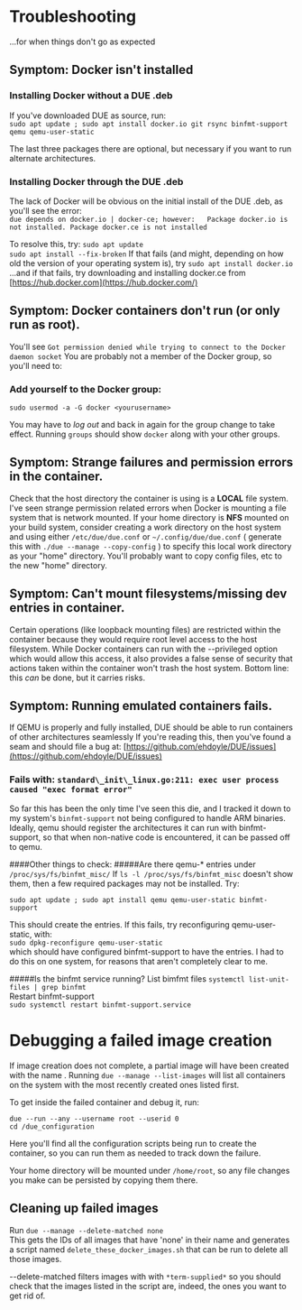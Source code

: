# Troubleshooting
...for when things don't go as expected

## Symptom: Docker isn't installed

### Installing Docker without a DUE .deb
If you've downloaded DUE as source, run:  
`sudo apt update ; sudo apt install docker.io git rsync binfmt-support qemu qemu-user-static`  

The last three packages there are optional, but necessary if you want to run alternate architectures.

### Installing Docker through the DUE .deb
The lack of Docker will be obvious on the initial install of the DUE .deb, as you'll see the error:  
 `due depends on docker.io | docker-ce; however:  
 Package docker.io is not installed.
 Package docker.ce is not installed`  

To resolve this, try:
`sudo apt update`  
`sudo apt install --fix-broken`
If that fails (and might, depending on how old the version of your operating system is), try
`sudo apt install docker.io`
...and if that fails, try downloading and installing docker.ce from [https://hub.docker.com](https://hub.docker.com/)

## Symptom: Docker containers don't run (or only run as root).
You'll see `Got permission denied while trying to connect to the Docker daemon socket`
You are probably not a member of the Docker group, so you'll need to:

### Add yourself to the Docker group:  
`sudo usermod -a -G docker <yourusername>`  

You may have to *log out* and back in again for the group change to take effect.
Running `groups` should show `docker` along with your other groups.


## Symptom: Strange failures and permission errors in the container.
Check that the host directory the container is using is a **LOCAL** file system.
I've seen strange permission related errors when Docker is mounting a file system
that is network mounted. If your home directory is **NFS** mounted on your
build system, consider creating a work directory on the host system and using
either `/etc/due/due.conf` or `~/.config/due/due.conf` ( generate this with `./due --manage --copy-config` )
to specify this local work directory as your "home" directory.
You'll probably want to copy config files, etc to the new "home" directory.

## Symptom: Can't mount filesystems/missing dev entries in container.
Certain operations (like loopback mounting files) are restricted within the
container because they would require root level access to the host filesystem.
While Docker containers can run with the --privileged option which would
allow this access, it also provides a false sense of security that actions
taken within the container won't trash the host system.
Bottom line: this _can_ be done, but it carries risks.


## Symptom: Running emulated containers fails.
If QEMU is properly and fully installed, DUE should be able to run containers
of other architectures seamlessly
If you're reading this, then you've found a seam and should file a bug at:
[https://github.com/ehdoyle/DUE/issues](https://github.com/ehdoyle/DUE/issues)


### Fails with: `standard\_init\_linux.go:211: exec user process caused "exec format error"`
So far this has been the only time I've seen this die, and I tracked it down to my system's
`binfmt-support` not being configured to handle ARM binaries. Ideally, qemu should register
the architectures it can run with binfmt-support, so that when non-native code is encountered,
it can be passed off to qemu.

####Other things to check:
#####Are there qemu-* entries under `/proc/sys/fs/binfmt_misc/`
If  `ls -l /proc/sys/fs/binfmt_misc` doesn't show them, then a few required packages may not be installed. Try:

`sudo apt update ; sudo apt install qemu qemu-user-static binfmt-support`

This should create the entries. If this fails, try reconfiguring 
qemu-user-static, with:  
`sudo dpkg-reconfigure qemu-user-static`  
which should have configured binfmt-support to have the entries. I had to do this on one system, 
for reasons that aren't completely clear to me.

#####Is the binfmt service running? 
List bimfmt files
`systemctl list-unit-files | grep binfmt`  
Restart binfmt-support  
`sudo systemctl restart binfmt-support.service`  

# Debugging a failed image creation

If image creation does not complete, a partial image will have been created with the
name <none>. Running `due --manage --list-images` will list all containers on the 
system with the most recently created ones listed first.  

To get inside the failed container and debug it, run:  

`due --run --any --username root --userid 0`  
`cd /due_configuration`

Here you'll find all the configuration scripts being run to create the container,
so you can run them as needed to track down the failure.

Your home directory will be mounted under `/home/root`, so any file changes you make
can be persisted by copying them there.

## Cleaning up failed images
Run `due --manage --delete-matched none`  
This gets the IDs of all images that have 'none' in their name and generates 
a script named `delete_these_docker_images.sh` that can be run to delete all those images.

--delete-matched filters images with  with `*term-supplied*` so you should 
check that the images listed in the script are, indeed,
the ones you want to get rid of.
